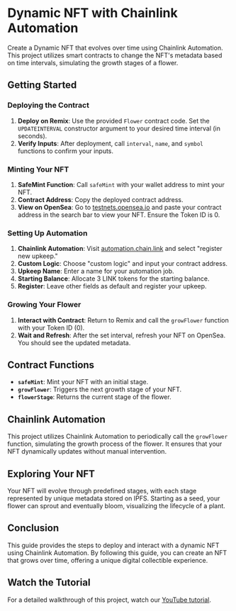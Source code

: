 # Dynamic NFT with Chainlink Automation

Create a Dynamic NFT that evolves over time using Chainlink Automation. This project utilizes smart contracts to change the NFT's metadata based on time intervals, simulating the growth stages of a flower.

## Getting Started

### Deploying the Contract

1. **Deploy on Remix**: Use the provided `Flower` contract code. Set the `UPDATEINTERVAL` constructor argument to your desired time interval (in seconds).
2. **Verify Inputs**: After deployment, call `interval`, `name`, and `symbol` functions to confirm your inputs.

### Minting Your NFT

1. **SafeMint Function**: Call `safeMint` with your wallet address to mint your NFT.
2. **Contract Address**: Copy the deployed contract address.
3. **View on OpenSea**: Go to [testnets.opensea.io](https://testnets.opensea.io/) and paste your contract address in the search bar to view your NFT. Ensure the Token ID is 0.

### Setting Up Automation

1. **Chainlink Automation**: Visit [automation.chain.link](https://automation.chain.link/) and select "register new upkeep."
2. **Custom Logic**: Choose "custom logic" and input your contract address.
3. **Upkeep Name**: Enter a name for your automation job.
4. **Starting Balance**: Allocate 3 LINK tokens for the starting balance.
5. **Register**: Leave other fields as default and register your upkeep.

### Growing Your Flower

1. **Interact with Contract**: Return to Remix and call the `growFlower` function with your Token ID (0).
2. **Wait and Refresh**: After the set interval, refresh your NFT on OpenSea. You should see the updated metadata.

## Contract Functions

- **`safeMint`**: Mint your NFT with an initial stage.
- **`growFlower`**: Triggers the next growth stage of your NFT.
- **`flowerStage`**: Returns the current stage of the flower.

## Chainlink Automation

This project utilizes Chainlink Automation to periodically call the `growFlower` function, simulating the growth process of the flower. It ensures that your NFT dynamically updates without manual intervention.

## Exploring Your NFT

Your NFT will evolve through predefined stages, with each stage represented by unique metadata stored on IPFS. Starting as a seed, your flower can sprout and eventually bloom, visualizing the lifecycle of a plant.

## Conclusion

This guide provides the steps to deploy and interact with a dynamic NFT using Chainlink Automation. By following this guide, you can create an NFT that grows over time, offering a unique digital collectible experience.

## Watch the Tutorial

For a detailed walkthrough of this project, watch our [YouTube tutorial](https://www.youtube.com/watch?v=AEvN7UN1T5Y).
